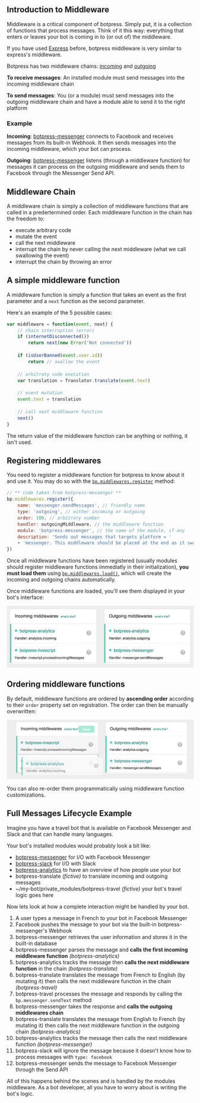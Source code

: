 ## Introduction to Middleware

Middleware is a critical component of botpress. Simply put, it is a collection of functions that process messages. Think of it this way: everything that enters or leaves your bot is coming in to (or out of) the middleware.

If you have used [Express](http://expressjs.com/) before, botpress middleware is very similar to express's middleware.

Botpress has two middleware chains: [incoming](middlewares.md#sendincomingmiddlewareevent---void) and [outgoing](middlewares.md#sendoutgoingmiddlewareevent---void)

**To receive messages**: An installed module must send messages into the incoming middleware chain

**To send messages**: You (or a module) must send messages into the outgoing middleware chain and have a module able to send it to the right platform

### Example

**Incoming**: [botpress-messenger](https://github.com/botpress/botpress-messenger) connects to Facebook and receives messages from its built-in Webhook. It then sends messages into the incoming middleware, which your bot can process.

**Outgoing**: [botpress-messenger](https://github.com/botpress/botpress-messenger) listens (through a middleware function) for messages it can process on the outgoing middleware and sends them to Facebook through the Messenger Send API.

## Middleware Chain

A middleware chain is simply a collection of middleware functions that are called in a predertermined order. Each middleware function in the chain has the freedom to:
- execute arbitrary code
- mutate the event
- call the next middleware
- interrupt the chain by never calling the next middleware (what we call swallowing the event)
- interrupt the chain by throwing an error

## A simple middleware function

A middleware function is simply a function that takes an event as the first parameter and a `next` function as the second parameter.

Here's an example of the 5 possible cases:

```js
var middleware = function(event, next) {
    // chain interruption (error)
    if (internetDisconnected())
        return next(new Error('Not connected'))

    if (isUserBanned(event.user.id))
        return // swallow the event

    // arbitraty code execution
    var translation = Translator.translate(event.text)

    // event mutation
    event.text = translation

    // call next middleware function
    next()
}
```

The return value of the middleware function can be anything or nothing, it isn't used.

## Registering middlewares

You need to register a middleware function for botpress to know about it and use it. You may do so with the [`bp.middlewares.register`](core-reference.md#registermiddlewaredefinition---void) method:

```js
// ** code taken from botpress-messenger **
bp.middlewares.register({
    name: 'messenger.sendMessages', // friendly name
    type: 'outgoing', // either incoming or outgoing
    order: 100, // arbitrary number
    handler: outgoingMiddleware, // the middleware function
    module: 'botpress-messenger', // the name of the module, if any
    description: 'Sends out messages that targets platform = '
    + 'messenger. This middleware should be placed at the end as it swallows events once sent.'
})
```

Once all middleware functions have been registered (usually modules should register middleware functions immediatly in their initialization), **you must load them** using [`bp.middlewares.load()`](core-reference.md#load---void), which will create the incoming and outgoing chains automatically.

Once middleware functions are loaded, you'll see them displayed in your bot's interface:

![](/assets/screenshot-middlewares.png)

## Ordering middleware functions

By default, middleware functions are ordered by **ascending order** according to their `order` property set on registration. The order can then be manually overwritten:

![](/assets/screenshot-middlewares-order.png)

You can also re-order them programmatically using middleware function customizations.

## Full Messages Lifecycle Example

Imagine you have a travel bot that is available on Facebook Messenger and Slack and that can handle many languages.

Your bot's installed modules would probably look a bit like:
- [botpress-messenger](https://github.com/botpress/botpress-messenger) for I/O with Facebook Messenger
- [botpress-slack](https://github.com/botpress/botpress-slack) for I/O with Slack
- [botpress-analytics](https://github.com/botpress/botpress-analytics) to have an overview of how people use your bot
- botpress-translate _(fictive)_ to translate incoming and outgoing messages
- ~/my-bot/private\_modules/botpress-travel _(fictive)_ your bot's travel logic goes here

Now lets look at how a complete interaction might be handled by your bot.

1. A user types a message in French to your bot in Facebook Messenger
2. Facebook pushes the message to your bot via the built-in botpress-messenger's Webhook
3. botpress-messenger retrieves the user information and stores it in the built-in database
4. botpress-messenger parses the message and **calls the first incoming middleware function** _(botpress-analytics)_
5. botpress-analytics tracks the message then **calls the next middleware function** in the chain _(botpress-translate)_
6. botpress-translate translates the message from French to English (by mutating it) then calls the next middleware function in the chain _(botpress-travel)_
7. botpress-travel processes the message and responds by calling the `bp.messenger.sendText` method
8. botpress-messenger takes the response and **calls the outgoing middlewares chain**
9. botpress-translate translates the message from English to French (by mutating it) then calls the next middleware function in the outgoing chain _(botpress-analytics)_
10. botpress-analytics tracks the message then calls the next middleware function _(botpress-messenger)_
11. botpress-slack will ignore the message because it doesn't know how to process messages with `type: facebook`
12. botpress-messenger sends the message to Facebook Messenger through the Send API

All of this happens behind the scenes and is handled by the modules middleware. As a bot developer, all you have to worry about is writing the bot's logic.
